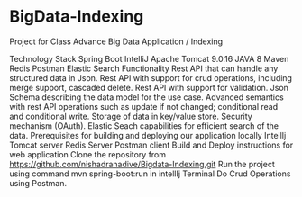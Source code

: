 # BigData-Indexing

Project for Class Advance Big Data Application / Indexing

Technology Stack
Spring Boot
IntelliJ
Apache Tomcat 9.0.16
JAVA 8
Maven
Redis
Postman
Elastic Search
Functionality
Rest API that can handle any structured data in Json.
Rest API with support for crud operations, including merge support, cascaded delete.
Rest API with support for validation.
Json Schema describing the data model for the use case.
Advanced semantics with rest API operations such as update if not changed; conditional read and conditional write.
Storage of data in key/value store.
Security mechanism (OAuth).
Elastic Seach capabilities for efficient search of the data.
Prerequisites for building and deploying our application locally
IntellIj
Tomcat server
Redis Server
Postman client
Build and Deploy instructions for web application
Clone the repository from https://github.com/nishadranadive/Bigdata-Indexing.git
Run the project using command mvn spring-boot:run in intellIj Terminal
Do Crud Operations using Postman.
